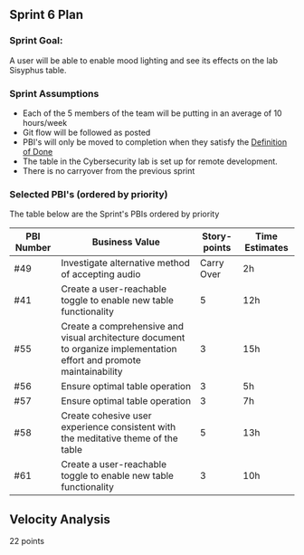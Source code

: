 ## Sprint 6 Plan

### Sprint Goal:
A user will be able to enable mood lighting and see its effects on the lab Sisyphus table.

### Sprint Assumptions

* Each of the 5 members of the team will be putting in an average of 10 hours/week
* Git flow will be followed as posted
* PBI's will only be moved to completion when they satisfy the [Definition of Done](/msoe.edu/sdl/sd21/sisyphus/msoe-sisbot/-/wikis/Process/Definition%20of%20Done)
* The table in the Cybersecurity lab is set up for remote development.
* There is no carryover from the previous sprint

### Selected PBI's (ordered by priority)
The table below are the Sprint's PBIs ordered by priority


| PBI Number | Business Value | Story-points | Time Estimates | 
| ---------- | -------------- | ------------ | -------------- |
| #49 | Investigate alternative method of accepting audio | Carry Over | 2h |
| #41 | Create a user-reachable toggle to enable new table functionality | 5 | 12h |
| #55 | Create a comprehensive and visual architecture document to organize implementation effort and promote maintainability | 3 | 15h |
| #56 | Ensure optimal table operation | 3 | 5h |
| #57 | Ensure optimal table operation | 3 | 7h |
| #58 | Create cohesive user experience consistent with the meditative theme of the table | 5 | 13h |
| #61 | Create a user-reachable toggle to enable new table functionality | 3 | 10h |


## Velocity Analysis
22 points